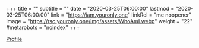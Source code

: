 +++
title = ""
subtitle = ""
date = "2020-03-25T06:00:00"
lastmod = "2020-03-25T06:00:00"
link = "https://iam.youronly.one"
linkRel = "me noopener"
image = "https://rsc.youronly.one/img/assets/WhoAmI.webp"
weight = "22"
#metarobots = "noindex"
+++

<a href="https://iam.youronly.one" rel="me noopener" referrerpolicy="strict-origin-when-cross-origin">Profile</a>
